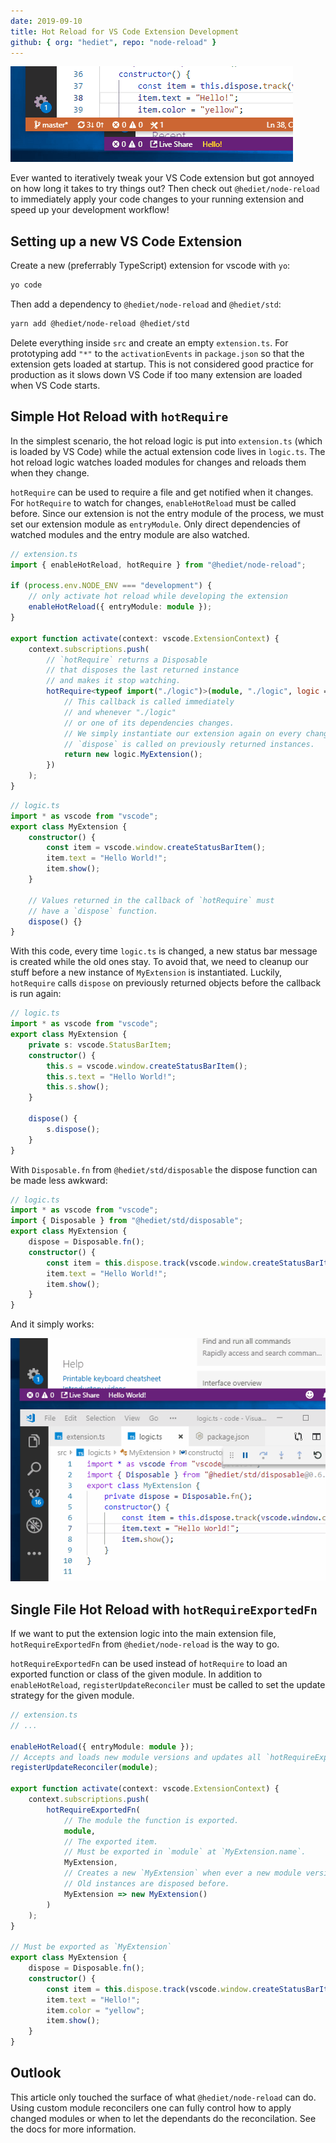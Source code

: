 ```yaml
---
date: 2019-09-10
title: Hot Reload for VS Code Extension Development
github: { org: "hediet", repo: "node-reload" }
---
```


![demo](./small.gif)

Ever wanted to iteratively tweak your VS Code extension but got annoyed
on how long it takes to try things out? Then check out `@hediet/node-reload` to
immediately apply your code changes to your running extension
and speed up your development workflow!

## Setting up a new VS Code Extension

Create a new (preferrably TypeScript) extension for vscode with `yo`:

```sh
yo code
```

Then add a dependency to `@hediet/node-reload` and `@hediet/std`:

```sh
yarn add @hediet/node-reload @hediet/std
```

Delete everything inside `src` and create an empty `extension.ts`.
For prototyping add `"*"` to the `activationEvents` in `package.json` so that the extension gets loaded at startup. This is not considered good practice for production as it slows down VS Code if too many extension are loaded when VS Code starts.

## Simple Hot Reload with `hotRequire`

In the simplest scenario, the hot reload logic is put into `extension.ts` (which is loaded by VS Code)
while the actual extension code lives in `logic.ts`.
The hot reload logic watches loaded modules for changes and reloads them when they change.

`hotRequire` can be used to require a file and get notified when it changes.
For `hotRequire` to watch for changes, `enableHotReload` must be called before.
Since our extension is not the entry module of the process,
we must set our extension module as `entryModule`.
Only direct dependencies of watched modules and the entry module are also watched.

```ts
// extension.ts
import { enableHotReload, hotRequire } from "@hediet/node-reload";

if (process.env.NODE_ENV === "development") {
    // only activate hot reload while developing the extension
    enableHotReload({ entryModule: module });
}

export function activate(context: vscode.ExtensionContext) {
    context.subscriptions.push(
        // `hotRequire` returns a Disposable
        // that disposes the last returned instance
        // and makes it stop watching.
        hotRequire<typeof import("./logic")>(module, "./logic", logic => {
            // This callback is called immediately
            // and whenever "./logic"
            // or one of its dependencies changes.
            // We simply instantiate our extension again on every change.
            // `dispose` is called on previously returned instances.
            return new logic.MyExtension();
        })
    );
}
```

```ts
// logic.ts
import * as vscode from "vscode";
export class MyExtension {
    constructor() {
        const item = vscode.window.createStatusBarItem();
        item.text = "Hello World!";
        item.show();
    }

    // Values returned in the callback of `hotRequire` must
    // have a `dispose` function.
    dispose() {}
}
```

With this code, every time `logic.ts` is changed, a new status bar message is created while the old ones stay.
To avoid that, we need to cleanup our stuff before a new instance of `MyExtension` is instantiated.
Luckily, `hotRequire` calls `dispose` on previously returned objects before the callback is run again:

```ts
// logic.ts
import * as vscode from "vscode";
export class MyExtension {
    private s: vscode.StatusBarItem;
    constructor() {
        this.s = vscode.window.createStatusBarItem();
        this.s.text = "Hello World!";
        this.s.show();
    }

    dispose() {
        s.dispose();
    }
}
```

With `Disposable.fn` from `@hediet/std/disposable` the dispose function can be made less awkward:

```ts
// logic.ts
import * as vscode from "vscode";
import { Disposable } from "@hediet/std/disposable";
export class MyExtension {
    dispose = Disposable.fn();
    constructor() {
        const item = this.dispose.track(vscode.window.createStatusBarItem());
        item.text = "Hello World!";
        item.show();
    }
}
```

And it simply works:

![demo](./large.gif)

## Single File Hot Reload with `hotRequireExportedFn`

If we want to put the extension logic into the main extension file,
`hotRequireExportedFn` from `@hediet/node-reload` is the way to go.

`hotRequireExportedFn` can be used instead of `hotRequire` to load an exported function or class of the given module.
In addition to `enableHotReload`, `registerUpdateReconciler` must be called to set the update strategy for the given module.

```ts
// extension.ts
// ...

enableHotReload({ entryModule: module });
// Accepts and loads new module versions and updates all `hotRequireExportedFn` invocations.
registerUpdateReconciler(module);

export function activate(context: vscode.ExtensionContext) {
    context.subscriptions.push(
        hotRequireExportedFn(
            // The module the function is exported.
            module,
            // The exported item.
            // Must be exported in `module` at `MyExtension.name`.
            MyExtension,
            // Creates a new `MyExtension` when ever a new module version is loaded.
            // Old instances are disposed before.
            MyExtension => new MyExtension()
        )
    );
}

// Must be exported as `MyExtension`
export class MyExtension {
    dispose = Disposable.fn();
    constructor() {
        const item = this.dispose.track(vscode.window.createStatusBarItem());
        item.text = "Hello!";
        item.color = "yellow";
        item.show();
    }
}
```

## Outlook

This article only touched the surface of what `@hediet/node-reload` can do.
Using custom module reconcilers one can fully control how to apply changed modules
or when to let the dependants do the reconcilation.
See the docs for more information.
